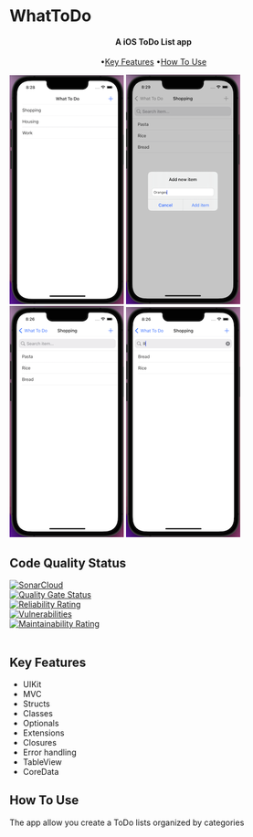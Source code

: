 #  WhatToDo

<h4 align="center">A iOS ToDo List app</h4>

<p align="center">
  •<a href="#key-features">Key Features</a>
  •<a href="#how-to-use">How To Use</a> 
</p>

![screenshot](WhatToDo/Assets.xcassets/Screenshot1.imageset/Screenshot1.png)
![screenshot](WhatToDo/Assets.xcassets/Screenshot2.imageset/Screenshot2.png)
![screenshot](WhatToDo/Assets.xcassets/Screenshot3.imageset/Screenshot3.png)
![screenshot](WhatToDo/Assets.xcassets/Screenshot4.imageset/Screenshot4.png)

## Code Quality Status
[![SonarCloud](https://sonarcloud.io/images/project_badges/sonarcloud-white.svg)](https://sonarcloud.io/summary/new_code?id=oscar-moreno_WhatToDo)<br>
[![Quality Gate Status](https://sonarcloud.io/api/project_badges/measure?project=oscar-moreno_WhatToDo&metric=alert_status)](https://sonarcloud.io/summary/new_code?id=oscar-moreno_WhatToDo)<br>
[![Reliability Rating](https://sonarcloud.io/api/project_badges/measure?project=oscar-moreno_WhatToDo&metric=reliability_rating)](https://sonarcloud.io/summary/new_code?id=oscar-moreno_WhatToDo)<br>
[![Vulnerabilities](https://sonarcloud.io/api/project_badges/measure?project=oscar-moreno_WhatToDo&metric=security_rating)](https://sonarcloud.io/summary/new_code?id=oscar-moreno_WhatToDo)<br>
[![Maintainability Rating](https://sonarcloud.io/api/project_badges/measure?project=oscar-moreno_WhatToDo&metric=sqale_rating)](https://sonarcloud.io/summary/new_code?id=oscar-moreno_WhatToDo)<br><br>



## Key Features

* UIKit
* MVC
* Structs
* Classes
* Optionals
* Extensions
* Closures
* Error handling
* TableView
* CoreData

## How To Use
The app allow you create a ToDo lists organized by categories